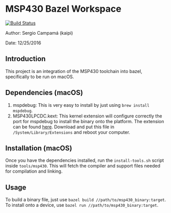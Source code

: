 MSP430 Bazel Workspace
======================

[![Build Status](https://travis-ci.org/sergiocampama/bazel-msp430.svg?branch=master)](https://travis-ci.org/sergiocampama/bazel-msp430)

Author: Sergio Campamá (kaipi)

Date: 12/25/2016

Introduction
------------

This project is an integration of the MSP430 toolchain into bazel, specifically
to be run on macOS.

Dependencies (macOS)
--------------------

1. mspdebug: This is very easy to install by just using `brew install mspdebug`.
1. MSP430LPCDC.kext: This kernel extension will configure correctly the port for
                     mspdebug to install the binary onto the platform. The
                     extension can be found
                     [here](https://code.google.com/archive/p/msp430lpcdc/downloads).
                     Download and put this file in `/System/Library/Extensions`
                     and reboot your computer.

Installation (macOS)
-------------------

Once you have the dependencies installed, run the `install-tools.sh` script
inside `tools/msp430`. This will fetch the compiler and support files needed for
compilation and linking.

Usage
-----

To build a binary file, just use `bazel build //path/to/msp430_binary:target`.
To install onto a device, use `bazel run //path/to/msp430_binary:target`.
